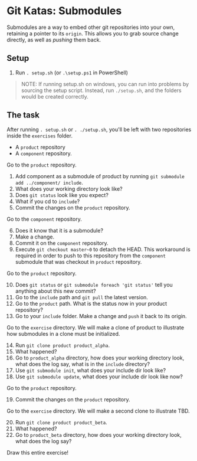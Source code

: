 # Git Katas: Submodules

Submodules are a way to embed other git repositories into your own, retaining a pointer to its `origin`.
This allows you to grab source change directly, as well as _pushing_ them back.

## Setup

1. Run `. setup.sh` (or `.\setup.ps1` in PowerShell)

> NOTE: If running setup.sh on windows, you can run into problems by sourcing the setup script. Instead, run `./setup.sh`, and the folders would be created correctly.

## The task

After running `. setup.sh` or `. ./setup.sh`, you'll be left with two repositories inside the `exercises` folder.

* A `product` repository
* A `component` repository.

Go to the `product` repository.

1. Add component as a submodule of product by running `git submodule add ../component/ include`.
2. What does your working directory look like?
3. Does `git status` look like you expect?
4. What if you cd to `include`?
5. Commit the changes on the `product` repository.

Go to the `component` repository.

6. Does it know that it is a submodule?
7. Make a change.
8. Commit it on the `component` repository.
9. Execute `git checkout master~0` to detach the HEAD.  This workaround is required in order to push to this repository from the `component` submodule that was checkout in `product` repository.

Go to the `product` repository.

10. Does `git status` or `git submodule foreach 'git status'` tell you anything about this new commit?
11. Go to the `include` path and `git pull` the latest version.
12. Go to the `product` path. What is the status now in your product repository?
13. Go to your `include` folder. Make a change and `push` it back to its origin.

Go to the `exercise` directory. We will make a clone of product to illustrate how submodules in a clone must be initialized.

14. Run `git clone product product_alpha`.
15. What happened?
16. Go to `product_alpha` directory, how does your working directory look, what does the log say, what is in the `include` directory?
17. Use `git submodule init`, what does your include dir look like?
18. Use `git submodule update`, what does your include dir look like now?

Go to the `product` repository.

19. Commit the changes on the `product` repository.

Go to the `exercise` directory. We will make a second clone to illustrate TBD.

20. Run `git clone product product_beta`.
21. What happened?
22. Go to `product_beta` directory, how does your working directory look, what does the log say?

Draw this entire exercise!
